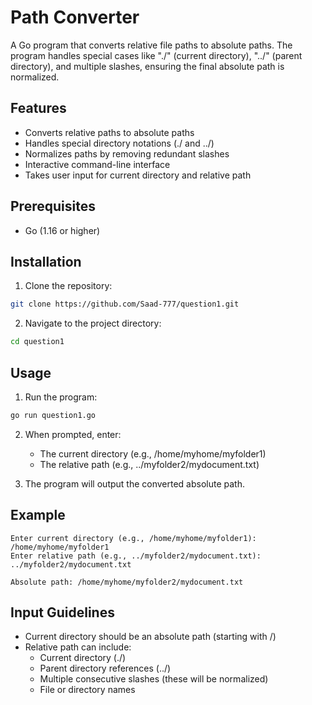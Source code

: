 # Path Converter

A Go program that converts relative file paths to absolute paths. The program handles special cases like "./" (current directory), "../" (parent directory), and multiple slashes, ensuring the final absolute path is normalized.

## Features

- Converts relative paths to absolute paths
- Handles special directory notations (./ and ../)
- Normalizes paths by removing redundant slashes
- Interactive command-line interface
- Takes user input for current directory and relative path

## Prerequisites

- Go (1.16 or higher)

## Installation

1. Clone the repository:
```bash
git clone https://github.com/Saad-777/question1.git
```

2. Navigate to the project directory:
```bash
cd question1
```

## Usage

1. Run the program:
```bash
go run question1.go
```

2. When prompted, enter:
   - The current directory (e.g., /home/myhome/myfolder1)
   - The relative path (e.g., ../myfolder2/mydocument.txt)

3. The program will output the converted absolute path.

## Example

```
Enter current directory (e.g., /home/myhome/myfolder1): /home/myhome/myfolder1
Enter relative path (e.g., ../myfolder2/mydocument.txt): ../myfolder2/mydocument.txt

Absolute path: /home/myhome/myfolder2/mydocument.txt
```

## Input Guidelines

- Current directory should be an absolute path (starting with /)
- Relative path can include:
  - Current directory (./)
  - Parent directory references (../)
  - Multiple consecutive slashes (these will be normalized)
  - File or directory names

